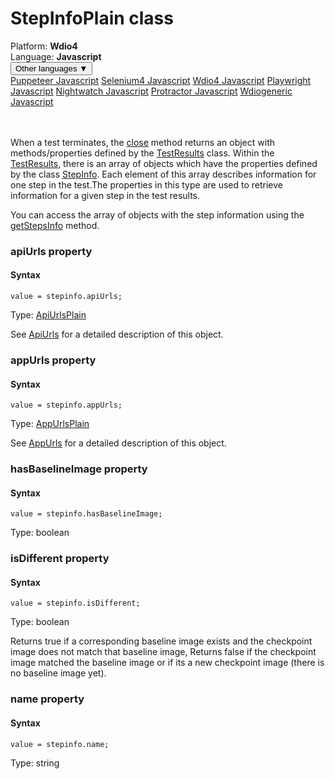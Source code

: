 # StepInfoPlain class
<div class='platform-bar-container-div'><div class='platform-bar-div'>Platform:  <b> Wdio4</b>
</div><div class='platform-bar-div'>Language: <b>Javascript</b></div><div class='dropdown-button-container-div'><button class='sdk-language-dropdown-button'>Other languages ▼</button><div class='dropdown-content'>
<a href='../../puppeteer/javascript/stepinfoplain'>Puppeteer Javascript</a>
<a href='../../selenium4/javascript/stepinfoplain'>Selenium4 Javascript</a>
<a href='../../wdio4/javascript/stepinfoplain'>Wdio4 Javascript</a>
<a href='../../playwright/javascript/stepinfoplain'>Playwright Javascript</a>
<a href='../../nightwatch/javascript/stepinfoplain'>Nightwatch Javascript</a>
<a href='../../protractor/javascript/stepinfoplain'>Protractor Javascript</a>
<a href='../../wdiogeneric/javascript/stepinfoplain'>Wdiogeneric Javascript</a>
</div></div><br /><br /></div>




When a test terminates, the [close](#close-method) method returns an object with methods/properties defined by the [TestResults](./testresults) class. Within the [TestResults](./testresults), there is an array of objects which have the properties defined by the class [StepInfo](./stepinfo). Each element of this array describes information for one step in the test.The properties in this type are used to retrieve information for a given step in the test results.

You can access the array of objects with the step information using the [getStepsInfo](./testresults#getstepsinfo-method) method.


### apiUrls property
#### Syntax


    value = stepinfo.apiUrls;
    

Type: [ApiUrlsPlain](./apiurlsplain)

See [ApiUrls](./apiurls) for a detailed description of this object.

### appUrls property
#### Syntax


    value = stepinfo.appUrls;
    

Type: [AppUrlsPlain](./appurlsplain)

See [AppUrls](./appurls) for a detailed description of this object.

### hasBaselineImage property
#### Syntax


    value = stepinfo.hasBaselineImage;
    

Type: boolean

### isDifferent property
#### Syntax


    value = stepinfo.isDifferent;
    

Type: boolean

Returns true if a corresponding baseline image exists and the checkpoint image does not match that baseline image, Returns false if the checkpoint image matched the baseline image or if its a new checkpoint image (there is no baseline image yet).

### name property
#### Syntax


    value = stepinfo.name;
    

Type: string
